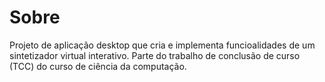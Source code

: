 # Sobre
Projeto de aplicação desktop que cria e implementa funcioalidades de um sintetizador virtual interativo. Parte do trabalho de conclusão de curso (TCC) do curso de ciência da computação.
